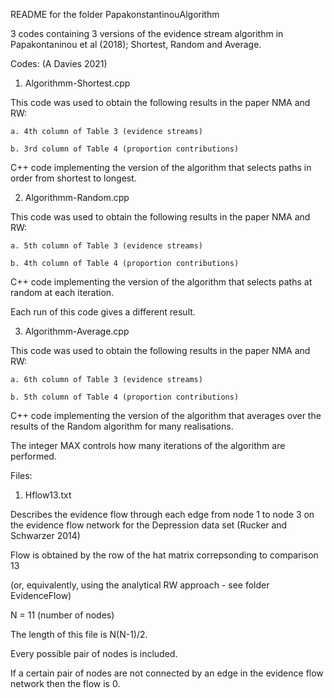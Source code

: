 README for the folder PapakonstantinouAlgorithm

3 codes containing 3 versions of the evidence stream algorithm in Papakontaninou et al (2018); Shortest, Random and Average.

Codes: (A Davies 2021)

1. Algorithmm-Shortest.cpp

  This code was used to obtain the following results in the paper NMA and RW:
  
    a. 4th column of Table 3 (evidence streams)
    
    b. 3rd column of Table 4 (proportion contributions)
    
  
C++ code implementing the version of the algorithm that selects paths in order from shortest to longest.

2. Algorithmm-Random.cpp

  This code was used to obtain the following results in the paper NMA and RW:
  
    a. 5th column of Table 3 (evidence streams)
    
    b. 4th column of Table 4 (proportion contributions)
  
C++ code implementing the version of the algorithm that selects paths at random at each iteration. 

Each run of this code gives a different result. 

3. Algorithmm-Average.cpp

  This code was used to obtain the following results in the paper NMA and RW:
  
    a. 6th column of Table 3 (evidence streams)
    
    b. 5th column of Table 4 (proportion contributions)
  
  C++ code implementing the version of the algorithm that averages over the results of the Random algorithm for many realisations. 
  
  The integer MAX controls how many iterations of the algorithm are performed. 

Files:

1. Hflow13.txt

Describes the evidence flow through each edge from node 1 to node 3 on the evidence flow network for the Depression data set (Rucker and Schwarzer 2014)

Flow is obtained by the row of the hat matrix correpsonding to comparison 13

(or, equivalently, using the analytical RW approach - see folder EvidenceFlow)

N = 11 (number of nodes)

The length of this file is N(N-1)/2.

Every possible pair of nodes is included.

If a certain pair of nodes are not connected by an edge in the evidence flow network then the flow is 0. 

